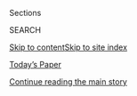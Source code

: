<div id="app">

<div>

<div class="NYTAppHideMasthead css-zz1s19 e1suatyy0">

<div class="section css-ui9rw0 e1suatyy2">

<div class="css-11hrj97 er09x8g0">

<div class="css-6n7j50">

</div>

<span class="css-1dv1kvn">Sections</span>

<div class="css-10488qs">

<span class="css-1dv1kvn">SEARCH</span>

</div>

[Skip to content](#site-content)[Skip to site
index](#site-index)

</div>

<div class="css-10698na e1huz5gh0">

</div>

</div>

<div id="masthead-bar-one" class="section hasLinks css-15hmgas e1csuq9d3">

<div class="css-uqyvli e1csuq9d0">

</div>

<div class="css-1uqjmks e1csuq9d1">

</div>

<div class="css-9e9ivx">

[](https://myaccount.nytimes3xbfgragh.onion/auth/login?response_type=cookie&client_id=vi)

</div>

<div class="css-1bvtpon e1csuq9d2">

[Today’s Paper](https://www.nytimes3xbfgragh.onion/section/todayspaper)

</div>

</div>

</div>

</div>

<div data-aria-hidden="false">

<div id="site-content" data-role="main">

<div class="css-1ffjgkm">

</div>

<div id="top-wrapper" class="css-15p45cc eaca97t0" type="top">

<div id="top-slug" class="css-19x0jxb eaca97t1" hidden="">

Advertisement

</div>

[Continue reading the main
story](#after-top)

<div class="ad top-wrapper" style="text-align:center;height:100%;display:block;min-height:90px">

<div id="top" class="place-ad" data-position="top" data-size-key="top">

</div>

</div>

<div id="after-top">

</div>

</div>

<div id="collection-the-10619-issue" class="section css-15h4p1b e9abtgs0">

<div class="css-1j21atc e1svk9qx1">

<div class="css-fmiefx e1svk9qx2">

<div class="css-1hk7r2m eu54l5x0">

<div id="sponsor-wrapper" class="css-7a1pgi eaca97t0" type="sponsor" hidden="">

<div id="sponsor-slug" class="css-1l4mleb eaca97t1" hidden="">

Supported by

</div>

[Continue reading the main
story](#after-sponsor)

<div id="sponsor" class="ad sponsor-wrapper" style="text-align:left;height:100%;display:block">

</div>

<div id="after-sponsor">

</div>

</div>

</div>

### <span class="css-15smmd5 ezz4tcd1">[Magazine](/section/magazine)</span>

</div>

<div class="css-nfcc9b e1svk9qx3">

<div class="css-vl9dhg e1svk9qx5">

<div class="css-1nrhkj6 e1svk9qx6">

# The 10.6.19 Issue

<div class="follow-button-placeholder" data-collection-id="">

</div>

</div>

</div>

</div>

</div>

<div class="css-4svvz1 ekkqrpp0">

<div id="collection-highlights-container" class="section css-18l1u7x e46isfb1">

<div class="template-1 css-gfgt40 ekkqrpp1">

## Highlights

1.  ![<span class="css-13wzayb e1oaj3zl2"><span class="css-1dv1kvn">Credit</span>Christopher
    Griffith for The New York
    Times</span>](https://static01.graylady3jvrrxbe.onion/images/2019/10/06/magazine/06-mag-maddow-cover/06-mag-maddow-cover-jumbo.jpg)
    
    <div class="css-gjijuv">
    
    ### Feature
    
    ## [This Is the Moment Rachel Maddow Has Been Waiting For](/2019/10/01/magazine/rachel-maddow-trump.html)
    
    How the MSNBC host staked her show on Trump — and won the largest
    and most obsessive audience of her
    career.
    
    <span class="css-1oaezp0"></span><span class="css-1q6w006 e4e4i5l3"></span><span class="css-9voj2j">By
    <span class="css-1baulvz last-byline" itemprop="name">Amanda
    Hess</span></span>
    
    </div>

2.  ![<span class="css-1samh1w e1oaj3zl2"><span class="css-1dv1kvn">Credit</span>George
    Georgiou for The New York
    Times</span>](https://static01.graylady3jvrrxbe.onion/images/2019/10/06/magazine/06mag-indiannba/06mag-indiannba-videoLarge.jpg)
    
    <div class="css-10wtrbd">
    
    ### Feature
    
    ## [Can the N.B.A. Find a Basketball Superstar in India?](/2019/10/03/magazine/india-basketball-nba.html)
    
    The league thinks India could be its next billion-dollar market. But
    first it needs to convince young Indians to fall in love with the
    game.
    
    <span class="css-1oaezp0"></span><span class="css-1q6w006 e4e4i5l3"></span><span class="css-9voj2j">By
    <span class="css-1baulvz last-byline" itemprop="name">Reid
    Forgrave</span></span>
    
    </div>

3.  ![<span class="css-1samh1w e1oaj3zl2"><span class="css-1dv1kvn">Credit</span>Matt
    Black/Magnum, for The New York
    Times</span>](https://static01.graylady3jvrrxbe.onion/images/2019/10/06/magazine/06mag-ice/06mag-ice-videoLarge.jpg)
    
    <div class="css-10wtrbd">
    
    ### Feature
    
    ## [How ICE Picks Its Targets in the Surveillance Age](/2019/10/02/magazine/ice-surveillance-deportation.html)
    
    After two officers came to a Pacific Northwest community, longtime
    residents began to disappear — a testament to the agency’s quiet
    embrace of big
    data.
    
    <span class="css-1oaezp0"></span><span class="css-1q6w006 e4e4i5l3"></span><span class="css-9voj2j">By
    <span class="css-1baulvz last-byline" itemprop="name">McKenzie
    Funk</span></span>
    
    </div>

4.  ![<span class="css-1samh1w e1oaj3zl2"><span class="css-1dv1kvn">Credit</span>Mamadi
    Doumbouya for The New York
    Times</span>](https://static01.graylady3jvrrxbe.onion/images/2019/10/06/magazine/06mag-talk-01/06mag-talk-01-videoLarge.jpg)
    
    <div class="css-10wtrbd">
    
    ### Talk
    
    ## [Bill Maher on the Perils of Political Correctness](/interactive/2019/09/30/magazine/bill-maher-interview.html)
    
    “Religions always talk about the one true religion. Now on the left
    we have the one true
    opinion.”
    
    <span class="css-1oaezp0"></span><span class="css-1q6w006 e4e4i5l3"></span><span class="css-9voj2j">By
    <span class="css-1baulvz last-byline" itemprop="name">David
    Marchese</span></span>
    
    </div>

</div>

<div class="css-1xdhyk6 e46isfb0">

<div class="css-zk12ih ef6si7p0">

1.  ### Screenland
    
    ![<span class="css-2s0ord e1oaj3zl2"><span class="css-1dv1kvn">Credit</span>Photo
    illustration by Najeebah
    Al-Ghadban</span>](https://static01.graylady3jvrrxbe.onion/images/2019/10/06/magazine/06Screenland/06Screenland-videoLarge.jpg)
    
    <div class="css-10wtrbd">
    
    ## [What’s the Panic Over ‘Joker’ Really About?](/2019/10/02/magazine/the-joker-movie.html)
    
    Critics seem to believe in the Joker’s evil powers even more than
    the most die-hard comic books fans
    do.
    
    <span class="css-me3p27"></span><span class="css-1q6w006 e4e4i5l3"></span><span class="css-9voj2j">By
    <span class="css-1baulvz last-byline" itemprop="name">Dan
    Brooks</span></span>
    
    </div>

2.  ### Letter of Recommendation
    
    ![<span class="css-2s0ord e1oaj3zl2"><span class="css-1dv1kvn">Credit</span></span>](https://static01.graylady3jvrrxbe.onion/images/2019/10/06/magazine/06mag-LOR-image1/06mag-LOR-image1-videoLarge.jpg)
    
    <div class="css-10wtrbd">
    
    ## [Letter of Recommendation: Stock Trading](/2019/10/01/magazine/letter-of-recommendation-stock-trading.html)
    
    I was afraid of money for most of my life. Then I opened a brokerage
    account.
    
    <span class="css-me3p27"></span><span class="css-1q6w006 e4e4i5l3"></span><span class="css-9voj2j">By
    <span class="css-1baulvz last-byline" itemprop="name">Dinaw
    Mengestu</span></span>
    
    </div>

3.  ### Diagnosis
    
    ![<span class="css-2s0ord e1oaj3zl2"><span class="css-1dv1kvn">Credit</span>Photo
    illustration by Ina
    Jang</span>](https://static01.graylady3jvrrxbe.onion/images/2019/10/06/magazine/06mag-diagnosis-image1/06mag-diagnosis-image1-videoLarge.jpg)
    
    <div class="css-10wtrbd">
    
    ## [A Mysterious Sleeping Disorder That Turns Life Into a Waking Dream](/2019/10/02/magazine/mysterious-sleeping-disorder-diagnosis.html)
    
    The teenage boy was sleeping nearly all day. And when he was awake,
    he felt like he was cut off from reality. What was going
    on?
    
    <span class="css-me3p27"></span><span class="css-1q6w006 e4e4i5l3"></span><span class="css-9voj2j">By
    <span class="css-1baulvz last-byline" itemprop="name">Lisa Sanders,
    M.D.</span></span>
    
    </div>

4.  ### eat
    
    ![<span class="css-2s0ord e1oaj3zl2"><span class="css-1dv1kvn">Credit</span>Sarah
    Anne Ward for The New York Times. Food stylist: Michelle Gatton.
    Prop stylist: Paola
    Andrea.</span>](https://static01.graylady3jvrrxbe.onion/images/2019/10/06/magazine/06mag-eat-cake/06mag-eat-cake-videoLarge.jpg)
    
    <div class="css-10wtrbd">
    
    ## [The Secret to Poundcake That Really Pops](/2019/10/02/magazine/poundcake-7-up-soda-recipe.html)
    
    Add some zip to your recipes with the power of
    soda.
    
    <span class="css-me3p27"></span><span class="css-1q6w006 e4e4i5l3"></span><span class="css-9voj2j">By
    <span class="css-1baulvz last-byline" itemprop="name">Sam
    Sifton</span></span>
    
    </div>

5.  ### The Ethicist
    
    ![<span class="css-2s0ord e1oaj3zl2"><span class="css-1dv1kvn">Credit</span>Illustration
    by Tomi
    Um</span>](https://static01.graylady3jvrrxbe.onion/images/2018/10/07/magazine/06mag-ethicist-image1/06mag-ethicist-image1-videoLarge-v51.jpg)
    
    <div class="css-10wtrbd">
    
    ## [I Owed My Sibling Money. Must I Give It to the Scamming Widowed Spouse?](/2019/10/01/magazine/06mag-ethicist.html)
    
    The magazine’s Ethicist column on paying your debt to a sibling
    whose surviving spouse is a con artist, and
    more.
    
    <span class="css-me3p27"></span><span class="css-1q6w006 e4e4i5l3"></span><span class="css-9voj2j">By
    <span class="css-1baulvz last-byline" itemprop="name">Kwame Anthony
    Appiah</span></span>
    
    </div>

</div>

</div>

<div class="css-1xdhyk6 e46isfb0">

<div class="css-zk12ih ef6si7p0">

1.  ### Judge John Hodgman
    
    ![<span class="css-2s0ord e1oaj3zl2"><span class="css-1dv1kvn">Credit</span>Illustration
    by Louise Zergaeng
    Pomeroy</span>](https://static01.graylady3jvrrxbe.onion/images/2019/02/12/magazine/Mag-Hodgman-1/Mag-Hodgman-1-videoLarge.jpg)
    
    <div class="css-10wtrbd">
    
    ## [Judge John Hodgman on Helping Yourself to Tea](/2019/10/03/magazine/judge-john-hodgman-on-helping-yourself-to-tea.html)
    
    If it’s O.K. to do during a solo visit, is it O.K. to do at a dinner
    party?
    
    <span class="css-me3p27"></span>
    
    </div>

2.  ### Poem
    
    ![<span class="css-2s0ord e1oaj3zl2"><span class="css-1dv1kvn">Credit</span>Illustration
    by R.O.
    Blechman</span>](https://static01.graylady3jvrrxbe.onion/images/2019/10/06/magazine/06Poem/06Poem-videoLarge.jpg)
    
    <div class="css-10wtrbd">
    
    ## [Poem: Crossing](/2019/10/03/magazine/poem-crossing.html)
    
    Succinct phrases and sentences pack a deep power of knowledge and
    conviction. One thing — but also everything
    else.
    
    <span class="css-me3p27"></span><span class="css-1q6w006 e4e4i5l3"></span><span class="css-9voj2j">By
    <span class="css-1baulvz last-byline" itemprop="name">Jericho
    Brown</span></span>
    
    </div>

</div>

</div>

</div>

<div id="mid1-wrapper" class="css-1mn4oms eaca97t0" type="rank">

<div id="mid1-slug" class="css-1tag3rd eaca97t1">

Advertisement

</div>

[Continue reading the main
story](#after-mid1)

<div id="mid1" class="ad mid1-wrapper" style="text-align:center;height:100%;display:block">

</div>

<div id="after-mid1">

</div>

</div>

</div>

</div>

</div>

## Site Index

<div>

</div>

## Site Information Navigation

  - [© <span>2020</span> <span>The New York Times
    Company</span>](https://help.nytimes3xbfgragh.onion/hc/en-us/articles/115014792127-Copyright-notice)

<!-- end list -->

  - [NYTCo](https://www.nytco.com/)
  - [Contact
    Us](https://help.nytimes3xbfgragh.onion/hc/en-us/articles/115015385887-Contact-Us)
  - [Work with us](https://www.nytco.com/careers/)
  - [Advertise](https://nytmediakit.com/)
  - [T Brand Studio](http://www.tbrandstudio.com/)
  - [Your Ad
    Choices](https://www.nytimes3xbfgragh.onion/privacy/cookie-policy#how-do-i-manage-trackers)
  - [Privacy](https://www.nytimes3xbfgragh.onion/privacy)
  - [Terms of
    Service](https://help.nytimes3xbfgragh.onion/hc/en-us/articles/115014893428-Terms-of-service)
  - [Terms of
    Sale](https://help.nytimes3xbfgragh.onion/hc/en-us/articles/115014893968-Terms-of-sale)
  - [Site
    Map](https://spiderbites.nytimes3xbfgragh.onion)
  - [Help](https://help.nytimes3xbfgragh.onion/hc/en-us)
  - [Subscriptions](https://www.nytimes3xbfgragh.onion/subscription?campaignId=37WXW)

</div>

</div>
